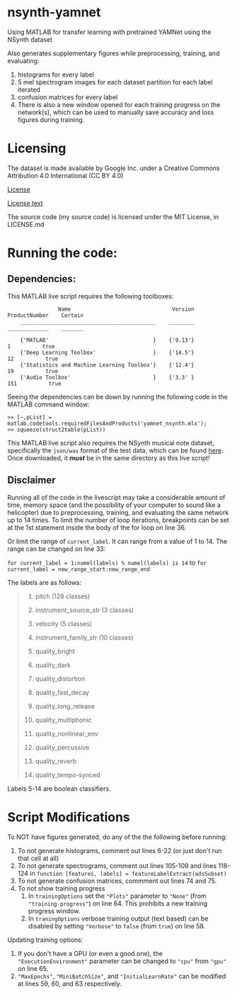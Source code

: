 # nsynth-yamnet
Using MATLAB for transfer learning with pretrained YAMNet using the NSynth dataset

Also generates supplementary figures while preprocessing, training, and evaluating:
1. histograms for every label
2. 5 mel spectrogram images for each dataset partition for each label iterated
3. confusion matrices for every label
4. There is also a new window opened for each training progress on the network(s), which can be used to manually save accuracy and loss figures during training.

# Licensing
The dataset is made available by Google Inc. under a Creative Commons Attribution 4.0 International (CC BY 4.0)

[License](https://creativecommons.org/licenses/by/4.0/)

[License text](https://creativecommons.org/licenses/by/4.0/legalcode)

The source code (my source code) is licensed under the MIT License, in LICENSE.md

# Running the code:
## Dependencies:
This MATLAB live script requires the following toolboxes:

```
                Name                                Version     ProductNumber    Certain
    ___________________________________________    ________    _____________    _______

    {'MATLAB'                                 }    {'9.13'}           1          true  
    {'Deep Learning Toolbox'                  }    {'14.5'}          12          true  
    {'Statistics and Machine Learning Toolbox'}    {'12.4'}          19          true  
    {'Audio Toolbox'                          }    {'3.3' }         151          true  
```


Seeing the dependencies can be down by running the following code in the MATLAB command window:
```
>> [~,pList] = matlab.codetools.requiredFilesAndProducts('yamnet_nsynth.mlx');
>> squeeze(struct2table(pList))
```

This MATLAB live script also requires the NSynth musical note dataset, specifically the `json/wav` format of the test data, which can be found [here](https://magenta.tensorflow.org/datasets/nsynth#files).
Once downloaded, it ***must*** be in the same directory as this live script!

## Disclaimer
Running all of the code in the livescript may take a considerable amount of time, memory space (and the possibility of your computer to sound like a helicopter) due
to preprocessing, training, and evaluating the same network up to 14 times. 
To limit the number of loop iterations, breakpoints can be set at the 1st statement inside the body of the for loop on line 36.

Or limit the range of `current_label`. It can range from a value of 1 to 14.
The range can be changed on line 33:

`for current_label = 1:numel(labels) % numel(labels) is 14` to `for current_label = new_range_start:new_range_end`

The labels are as follows:

>1. pitch (128 classes)
>
>2. instrument_source_str (3 classes)
>
>3. velocity (5 classes)
>
>4. instrument_family_str (10 classes)
>
>5. quality_bright
>
>6. quality_dark
>
>7. quality_distortion
>
>8. quality_fast_decay
>
>9. quality_long_release
>
>10. quality_multiphonic
>
>11. quality_nonlinear_env
>
>12. quality_percussive
>
>13. quality_reverb
>
>14. quality_tempo-synced

Labels 5-14 are boolean classifiers.

# Script Modifications

To NOT have figures generated, do any of the the following before running:
1. To not generate histograms, comment out lines 6-22 (or just don't run that cell at all)
2. To not generate spectrograms, comment out lines 105-109 and lines 118-124 in `function [features, labels] = featureLabelExtract(adsSubset)`
3. To not generate confusion matrices, commment out lines 74 and 75.
4. To not show training progress
   1. In `trainingOptions` set the `"Plots"` parameter to `"None"` (from `"training-progress"`) on line 64. This prohibits a new training progress window.
   2. In `traningOptions` verbose training output (text based) can be disabled by setting `"Verbose"` to `false` (from `true`) on line 58.


Updating training options:
1. If you don't have a GPU (or even a good one), the `"ExecutionEnvironment"` parameter can be changed to `"cpu"` from `"gpu"` on line 65.
2. `"MaxEpochs"`, `"MiniBatchSize"`, and `"InitialLearnRate"` can be modified at lines 59, 60, and 63 respectively.
